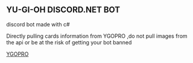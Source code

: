 ## YU-GI-OH DISCORD.NET BOT 
  discord bot made with c#

Directly pulling cards information from YGOPRO ,do not pull images from the api or be at the risk of getting your bot banned

[YGOPRO](https://db.ygoprodeck.com/api-guide/)
